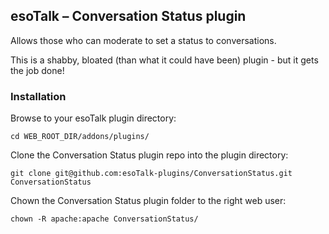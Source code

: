 ## esoTalk – Conversation Status plugin

Allows those who can moderate to set a status to conversations.

This is a shabby, bloated (than what it could have been) plugin - but it gets the job done! 


### Installation

Browse to your esoTalk plugin directory:
```
cd WEB_ROOT_DIR/addons/plugins/
```

Clone the Conversation Status plugin repo into the plugin directory:
```
git clone git@github.com:esoTalk-plugins/ConversationStatus.git ConversationStatus
```

Chown the Conversation Status plugin folder to the right web user:
```
chown -R apache:apache ConversationStatus/
```

